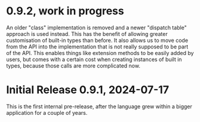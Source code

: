 # 0.9.2, work in progress

An older "class" implementation is removed and a newer "dispatch table" approach is used instead. This has the
benefit of allowing greater customisation of built-in types than before. It also allows us to move code from
the API into the implementation that is not really supposed to be part of the API. This enables things
like extension methods to be easily added by users, but comes with a certain cost when creating instances of
built in types, because those calls are more complicated now.


# Initial Release 0.9.1, 2024-07-17

This is the first internal pre-release, after the language grew within a bigger application for a couple of years.
